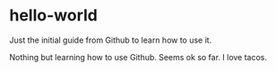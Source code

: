 # hello-world
Just the initial guide from Github to learn how to use it.


Nothing but learning how to use Github. Seems ok so far. I love tacos.
